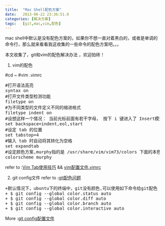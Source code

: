 ```yaml
---
title:	"Mac Shell配色方案"
date:	2013-06-22 23:36:51.0
categories:	[解决方案]
tags:	[git,mac,vim,配色]
---
```


mac shell中默认是没有配色方案的，如果你不想一直对着黑白的，或者是单调的命令行，那么就来看看我这收集的一些命令的配色方案吧。。。

本文收集了，git和vim的配色解决办法 ，欢迎拍砖！
<!--more-->

1. vim的配色

#cd ~
#vim .vimrc

<pre lang="java">
#打开语法高亮
syntax on
#打开文件类型检测功能
filetype on
#为不同类型的文件定义不同的缩进格式
filetype indent on
#设想这样一个情况： 当前光标前面有若干字母， 按下 i 键进入了 Insert模式， 然后输入了 3 个字母， 再按 5 下删除(Backspace)。 默认情况下，VIM 仅能删除新输入的 3 个字母， 然后喇叭“嘟嘟”响两声。 如果“set backspace=start”， 则可以在删除了新输入的 3 个字母之后， 继续向前删除原有的两个字符。再设想一个情况： 有若干行文字， 把光标移到中间某一行的行首， 按 i 键进入 Insert 模式， 然后按一下 Backspace。 默认情况下， 喇叭会“嘟”一声，然后没有任何动静。 如果“set backspace=eol”， 则可以删除前一行行末的回车，也就是说将两行拼接起来。当设置了自动缩进后， 如果前一行缩进了一定距离， 按下回车后， 下一行也会保持相同的缩进。默认情况下， 不能在 Insert 模式下直接按 Backspace 删除行首的缩进。如果“set backspace=indent”， 则可以开启这一项功能。上述三项功能， 可以选择其中一种或几种， 用逗号分隔各个选项。
set backspace=indent,eol,start
#设定 tab 的位置
set tabstop=4
#输入 tab 时自动将其转化为空格
set expandtab
#设定颜色方案,murphy指的是 /usr/share/vim/vim73/colors 下面的本色方案
colorscheme murphy
</pre>
refer to :<a href="http://www.cnblogs.com/panliang188/archive/2010/04/20/1715836.html">Vim Tab使用技巧</a>   &&  <a href="http://hi.baidu.com/storymedia/item/90ef0209417772036d90487a">vim配置文件.vimrc</a>

2. git config文件
refer to :<a href="http://blog.csdn.net/yf210yf/article/details/9004777">git配色问题</a>
<pre lang="java">
+默认情况下，ubuntu下的终端中，git没有颜色,可以使用如下命令给git配色
+ $ git config --global color.status auto 
+ $ git config --global color.diff auto 
+ $ git config --global color.branch auto 
+ $ git config --global color.interactive auto
</pre>

More :<a href="http://blog.csdn.net/shuhuai007/article/details/7276195">git config配置文件</a>
